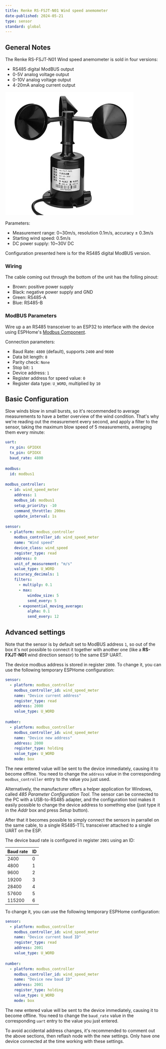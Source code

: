 ```yaml
---
title: Renke RS-FSJT-N01 Wind speed anemometer
date-published: 2024-05-21
type: sensor
standard: global
---
```


## General Notes

The Renke RS-FSJT-N01 Wind speed anemometer is sold in four versions:

- RS485 digital ModBUS output
- 0-5V analog voltage output
- 0-10V analog voltage output
- 4-20mA analog current output

![RS-FSJT-N01 Wind speed anemometer](./anemometer.png "RS-FSJT-N01 Wind speed")

Parameters:

- Measurement range: 0~30m/s, resolution 0.1m/s, accuracy ± 0.3m/s
- Starting wind speed: 0.5m/s
- DC power supply: 10~30V DC

Configuration presented here is for the RS485 digital ModBUS version.

### Wiring

The cable coming out through the bottom of the unit has the folling pinout:

- Brown: positive power supply
- Black: negative power supply and GND
- Green: RS485-A
- Blue: RS485-B

### ModBUS Parameters

Wire up a an RS485 transceiver to an ESP32 to interface with the device using ESPHome's
[Modbus Component](https://esphome.io/components/modbus.html).

Connection parameters:

- Baud Rate: `4800` (default), supports `2400` and `9600`
- Data bit length: `8`
- Parity check: `None`
- Stop bit: `1`
- Device address: `1`
- Register address for speed value: `0`
- Register data type: `U_WORD`, multiplied by `10`

## Basic Configuration

Slow winds blow in small bursts, so it's recommended to average measurements to have a better overview of the wind
condition. That's why we're reading out the measurement every second, and apply a filter to the sensor, taking the
maximum blow speed of 5 measurements, averaging them every minute:

```yaml
uart:
  rx_pin: GPIOXX
  tx_pin: GPIOXX
  baud_rate: 4800

modbus:
  id: modbus1

modbus_controller:
  - id: wind_speed_meter
    address: 1
    modbus_id: modbus1
    setup_priority: -10
    command_throttle: 200ms
    update_interval: 1s

sensor:
  - platform: modbus_controller
    modbus_controller_id: wind_speed_meter
    name: "Wind speed"
    device_class: wind_speed
    register_type: read
    address: 0
    unit_of_measurement: "m/s"
    value_type: U_WORD
    accuracy_decimals: 1
    filters:
      - multiply: 0.1
      - max:
          window_size: 5
          send_every: 5
      - exponential_moving_average:
          alpha: 0.1
          send_every: 12
```

## Advanced settings

Note that the sensor is by default set to ModBUS address `1`, so out of the box it's not possible to connect it together
with another one (like a **RS-FXJT-N01** wind direction sensor) to the same ESP UART.

The device modbus address is stored in register `2000`. To change it, you can use the following temporary ESPHome
configuration:

```yaml
sensor:
  - platform: modbus_controller
    modbus_controller_id: wind_speed_meter
    name: "Device current address"
    register_type: read
    address: 2000
    value_type: U_WORD

number:
  - platform: modbus_controller
    modbus_controller_id: wind_speed_meter
    name: "Device new address"
    address: 2000
    register_type: holding
    value_type: U_WORD
    mode: box
```

The new entered value will be sent to the device immediately, causing it to become offline. You need to change the
`address` value in the corresponding `modbus_controller` entry to the value you just used.

Alternatively, the manufacturer offers a helper application for Windows, called _485 Parameter Configuration Tool_. The
sensor can be connected to the PC with a USB-to-RS485 adapter, and the configuration tool makes it easily possible to
change the device address to something else (just type it in the _Addr_ box and press _Setup_ button).

After that it becomes possible to simply connect the sensors in parrallel on the same cable, to a single RS485-TTL
transceiver attached to a single UART on the ESP.

The device baud rate is configured in register `2001` using an ID:

| Baud rate | ID  |
| --------- | --- |
| 2400      | 0   |
| 4800      | 1   |
| 9600      | 2   |
| 19200     | 3   |
| 28400     | 4   |
| 57600     | 5   |
| 115200    | 6   |

To change it, you can use the following temporary ESPHome configuration:

```yaml
sensor:
  - platform: modbus_controller
    modbus_controller_id: wind_speed_meter
    name: "Device current baud ID"
    register_type: read
    address: 2001
    value_type: U_WORD

number:
  - platform: modbus_controller
    modbus_controller_id: wind_speed_meter
    name: "Device new baud ID"
    address: 2001
    register_type: holding
    value_type: U_WORD
    mode: box
```

The new entered value will be sent to the device immediately, causing it to become offline. You need to change the
`baud_rate` value in the corresponding `uart` entry to the value you just entered.

To avoid accidental address changes, it's recommended to comment out the above sections, then reflash node with the new
settings. Only have one device connected at the time working with these settings.
